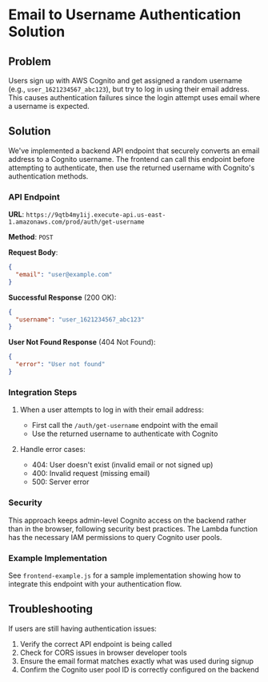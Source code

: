 # Email to Username Authentication Solution

## Problem

Users sign up with AWS Cognito and get assigned a random username (e.g., `user_1621234567_abc123`), but try to log in using their email address. This causes authentication failures since the login attempt uses email where a username is expected.

## Solution

We've implemented a backend API endpoint that securely converts an email address to a Cognito username. The frontend can call this endpoint before attempting to authenticate, then use the returned username with Cognito's authentication methods.

### API Endpoint

**URL**: `https://9qtb4my1ij.execute-api.us-east-1.amazonaws.com/prod/auth/get-username`

**Method**: `POST`

**Request Body**:
```json
{
  "email": "user@example.com"
}
```

**Successful Response** (200 OK):
```json
{
  "username": "user_1621234567_abc123"
}
```

**User Not Found Response** (404 Not Found):
```json
{
  "error": "User not found"
}
```

### Integration Steps

1. When a user attempts to log in with their email address:
   - First call the `/auth/get-username` endpoint with the email
   - Use the returned username to authenticate with Cognito
   
2. Handle error cases:
   - 404: User doesn't exist (invalid email or not signed up)
   - 400: Invalid request (missing email)
   - 500: Server error

### Security

This approach keeps admin-level Cognito access on the backend rather than in the browser, following security best practices. The Lambda function has the necessary IAM permissions to query Cognito user pools.

### Example Implementation

See `frontend-example.js` for a sample implementation showing how to integrate this endpoint with your authentication flow.

## Troubleshooting

If users are still having authentication issues:

1. Verify the correct API endpoint is being called
2. Check for CORS issues in browser developer tools
3. Ensure the email format matches exactly what was used during signup
4. Confirm the Cognito user pool ID is correctly configured on the backend 